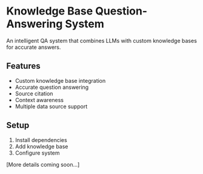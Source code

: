 # Knowledge Base Question-Answering System

An intelligent QA system that combines LLMs with custom knowledge bases for accurate answers.

## Features

- Custom knowledge base integration
- Accurate question answering
- Source citation
- Context awareness
- Multiple data source support

## Setup

1. Install dependencies
2. Add knowledge base
3. Configure system

[More details coming soon...]